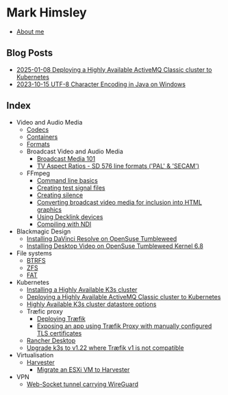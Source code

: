 # Mark Himsley

- [About me](about_me/)

## Blog Posts

- [2025-01-08 Deploying a Highly Available ActiveMQ Classic cluster to Kubernetes](blog/2025/01/08/ActiveMQ_Kubernetes/)
- [2023-10-15 UTF-8 Character Encoding in Java on Windows](blog/2023/10/15/Java_utf8_character_encoding_windows/)

## Index

- Video and Audio Media
  - [Codecs](media/codecs)
  - [Containers](media/containers)
  - [Formats](media/formats)
  - Broadcast Video and Audio Media
    - [Broadcast Media 101](broadcast_media/broadcast_media_101)
    - [TV Aspect Ratios - SD 576 line formats ('PAL' & 'SECAM')](broadcast_media/tv_aspect_ratios-576lines)
  - FFmpeg
    - [Command line basics](FFmpeg/command_line_basics)
    - [Creating test signal files](FFmpeg/creating_test_signal_files)
    - [Creating silence](FFmpeg/creating_silence)
    - [Converting broadcast video media for inclusion into HTML graphics](FFmpeg/broadcast_media_to_webm)
    - [Using Decklink devices](FFmpeg/using_decklink_devices)
    - [Compiling with NDI](FFmpeg/compiling_with_NDI)
- Blackmagic Design
  - [Installing DaVinci Resolve on OpenSuse Tumbleweed](BlackmagicDesign/DaVinci_Resolve/install_DaVinciResolve_on_OpenSuse_Tumbleweed)
  - [Installing Desktop Video on OpenSuse Tumbleweed Kernel 6.8](BlackmagicDesign/Desktop_Video/install_Desktop_Video_on_OpenSuse_Tumbleweed_Kernel_6.8)
- File systems
  - [BTRFS](filesystems/btrfs)
  - [ZFS](filesystems/zfs)
  - [FAT](filesystems/fat)
- Kubernetes
  - [Installing a Highly Available K3s cluster](kubernetes/k3s/deploying_ha_cluster)
  - [Deploying a Highly Available ActiveMQ Classic cluster to Kubernetes](blog/2025/01/08/ActiveMQ_Kubernetes/)
  - [Highly Available K3s cluster datastore options](kubernetes/k3s/cluster_database_options)
  - Træfic proxy
    - [Deploying Træfik](kubernetes/traefik/traefik_deployment_and_patching)
    - [Exposing an app using Træfik Proxy with manually configured TLS certificates](kubernetes/traefik/traefik_with_manual_certificates)
  - [Rancher Desktop](kubernetes/rancher_desktop/)
  - [Upgrade k3s to v1.22 where Træfik v1 is not compatible](kubernetes/k3s/upgrading_k3s_to_1.22+)
- Virtualisation
  - [Harvester](virtualisation/harvester/)
    - [Migrate an ESXi VM to Harvester](virtualisation/harvester/migrate_esxi_to_harvester)
- VPN
  - [Web-Socket tunnel carrying WireGuard](VPN/wstunnel_wireguard)
